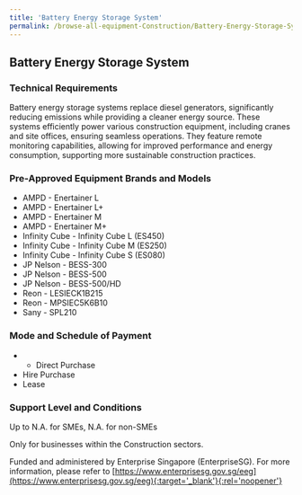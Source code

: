 ```yaml
---
title: 'Battery Energy Storage System'
permalink: /browse-all-equipment-Construction/Battery-Energy-Storage-System
---
```


## Battery Energy Storage System

### Technical Requirements

Battery energy storage systems replace diesel generators, significantly reducing emissions while providing a cleaner energy source. These systems efficiently power various construction equipment, including cranes and site offices, ensuring seamless operations. They feature remote monitoring capabilities, allowing for improved performance and energy consumption, supporting more sustainable construction practices.


### Pre-Approved Equipment Brands and Models

- AMPD - Enertainer L
- AMPD - Enertainer L+
- AMPD - Enertainer M
- AMPD - Enertainer M+
- Infinity Cube - Infinity Cube L (ES450)
- Infinity Cube - Infinity Cube M (ES250)
- Infinity Cube - Infinity Cube S (ES080)
- JP Nelson - BESS-300
- JP Nelson - BESS-500
- JP Nelson - BESS-500/HD
- Reon - LESIECK1B215 
- Reon - MPSIEC5K6B10
- Sany - SPL210

### Mode and Schedule of Payment 

- - Direct Purchase
- Hire Purchase
- Lease

### Support Level and Conditions

Up to N.A. for SMEs, N.A. for non-SMEs

Only for businesses within the Construction sectors.

Funded and administered by Enterprise Singapore (EnterpriseSG). For more information, please refer to [https://www.enterprisesg.gov.sg/eeg](https://www.enterprisesg.gov.sg/eeg){:target='_blank'}{:rel='noopener'}

<script src='/jquery/resize-tables.js'></script>
